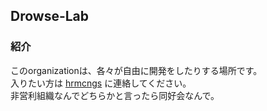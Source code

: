 ## Drowse-Lab
### 紹介
このorganizationは、各々が自由に開発をしたりする場所です。  
入りたい方は [hrmcngs](https://github.com/hrmcngs) に連絡してください。  
非営利組織なんでどちらかと言ったら同好会なんで。  


<!--

**Here are some ideas to get you started:**

🙋‍♀️ A short introduction - what is your organization all about?
🌈 Contribution guidelines - how can the community get involved?
👩‍💻 Useful resources - where can the community find your docs? Is there anything else the community should know?
🍿 Fun facts - what does your team eat for breakfast?
🧙 Remember, you can do mighty things with the power of [Markdown](https://docs.github.com/github/writing-on-github/getting-started-with-writing-and-formatting-on-github/basic-writing-and-formatting-syntax)
-->
